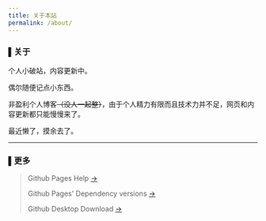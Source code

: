 ```yaml
---
title: 关于本站
permalink: /about/
---
```


### ▌关于

个人小破站，内容更新中。

偶尔随便记点小东西。

非盈利个人博客~~（没人一起整）~~，由于个人精力有限而且技术力并不足，网页和内容更新都只能慢慢来了。

最近懒了，摸余去了。

---

### ▌更多

>Github Pages Help	[→](https://help.github.com/en/github/working-with-github-pages)
>
>Github Pages' Dependency versions	[→](https://pages.github.com/versions/)
>
>Github Desktop Download	[→](https://desktop.github.com/)
>

